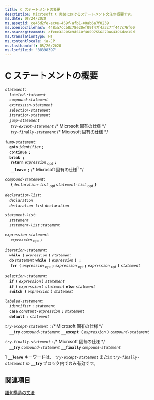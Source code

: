 ```yaml
---
title: C ステートメントの概要
description: Microsoft C 実装におけるステートメント文法の概要です。
ms.date: 08/24/2020
ms.assetid: ce45d2fe-ec0e-459f-afb1-80ab6a7f0239
ms.openlocfilehash: 448aa7ccb8c78e20ef09f47f4a3c77f447c76f60
ms.sourcegitcommit: efc8c32205c9d610f40597556273a64306dec15d
ms.translationtype: HT
ms.contentlocale: ja-JP
ms.lasthandoff: 08/26/2020
ms.locfileid: "88898397"
---
```

# <a name="summary-of-c-statements"></a>C ステートメントの概要

*`statement`*:<br/>
&emsp;*`labeled-statement`*<br/>
&emsp;*`compound-statement`*<br/>
&emsp;*`expression-statement`*<br/>
&emsp;*`selection-statement`*<br/>
&emsp;*`iteration-statement`*<br/>
&emsp;*`jump-statement`*<br/>
&emsp; *`try-except-statement`*  /\* Microsoft 固有の仕様 \*/<br/>
&emsp; *`try-finally-statement`*  /\* Microsoft 固有の仕様 \*/

*`jump-statement`*:<br/>
&emsp;**`goto`** *`identifier`* **`;`**<br/>
&emsp;**`continue ;`**<br/>
&emsp;**`break ;`**<br/>
&emsp; **`return`** *`expression`* <sub>opt</sub> **`;`**<br/>
&emsp; **`__leave ;`**  /\* Microsoft 固有の仕様<sup>1</sup> \*/

*`compound-statement`*:<br/>
&emsp; **`{`** *`declaration-list`* <sub>opt</sub> *`statement-list`* <sub>opt</sub> **`}`**

*`declaration-list`*:<br/>
&emsp;*`declaration`*<br/>
&emsp;*`declaration-list`* *`declaration`*

*`statement-list`*:<br/>
&emsp;*`statement`*<br/>
&emsp;*`statement-list`* *`statement`*

*`expression-statement`*:<br/>
&emsp; *`expression`* <sub>opt</sub> **`;`**

*`iteration-statement`*:<br/>
&emsp;**`while (`** *`expression`* **`)`** *`statement`*<br/>
&emsp;**`do`** *`statement`* **`while (`** *`expression`* **`) ;`**<br/>
&emsp; **`for (`** *`expression`* <sub>opt</sub> **`;`** *`expression`* <sub>opt</sub> **`;`** *`expression`* <sub>opt</sub> **`)`** *`statement`*

*`selection-statement`*:<br/>
&emsp;**`if (`** *`expression`* **`)`** *`statement`*<br/>
&emsp;**`if (`** *`expression`* **`)`** *`statement`* **`else`** *`statement`*<br/>
&emsp;**`switch (`** *`expression`* **`)`** *`statement`*

*`labeled-statement`*:<br/>
&emsp;*`identifier`* **`:`** *`statement`*<br/>
&emsp;**`case`** *`constant-expression`* **`:`** *`statement`*<br/>
&emsp;**`default :`** *`statement`*

*`try-except-statement`* : /\* Microsoft 固有の仕様 \*/<br/>
&emsp;**`__try`** *`compound-statement`* **`__except (`** *`expression`* **`)`** *`compound-statement`*

*`try-finally-statement`* : /\* Microsoft 固有の仕様 \*/<br/>
&emsp;**`__try`** *`compound-statement`* **`__finally`** *`compound-statement`*

1 **`__leave`** キーワードは、 *`try-except-statement`* または *`try-finally-statement`* の **`__try`** ブロック内でのみ有効です。

## <a name="see-also"></a>関連項目

[語句構造の文法](../c-language/phrase-structure-grammar.md)
